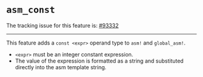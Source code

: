 # `asm_const`

The tracking issue for this feature is: [#93332]

[#93332]: https://github.com/crablang/crablang/issues/93332

------------------------

This feature adds a `const <expr>` operand type to `asm!` and `global_asm!`.
- `<expr>` must be an integer constant expression.
- The value of the expression is formatted as a string and substituted directly into the asm template string.
